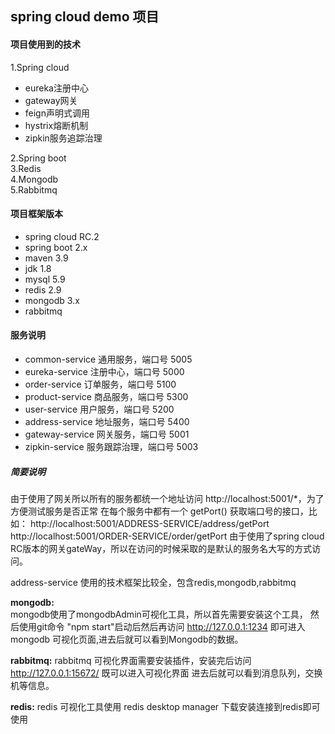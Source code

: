 spring cloud demo 项目
-
#### 项目使用到的技术
1.Spring cloud  
* eureka注册中心
* gateway网关
* feign声明式调用
* hystrix熔断机制  
* zipkin服务追踪治理
    
2.Spring boot  
3.Redis  
4.Mongodb  
5.Rabbitmq

#### 项目框架版本
- spring cloud RC.2
- spring boot 2.x
- maven 3.9
- jdk 1.8
- mysql 5.9
- redis 2.9
- mongodb 3.x
- rabbitmq

#### 服务说明
- common-service 通用服务，端口号 5005
- eureka-service 注册中心，端口号 5000
- order-service 订单服务，端口号 5100
- product-service 商品服务，端口号 5300
- user-service 用户服务，端口号 5200
- address-service 地址服务，端口号 5400
- gateway-service 网关服务，端口号 5001
- zipkin-service 服务跟踪治理，端口号 5003



##### 简要说明
由于使用了网关所以所有的服务都统一个地址访问 http://localhost:5001/*，为了方便测试服务是否正常
在每个服务中都有一个 getPort() 获取端口号的接口，比如：
http://localhost:5001/ADDRESS-SERVICE/address/getPort
http://localhost:5001/ORDER-SERVICE/order/getPort
由于使用了spring cloud RC版本的网关gateWay，所以在访问的时候采取的是默认的服务名大写的方式访问。

address-service 使用的技术框架比较全，包含redis,mongodb,rabbitmq

**mongodb:**  
mongodb使用了mongodbAdmin可视化工具，所以首先需要安装这个工具，
然后使用git命令 "npm start"启动后然后再访问 http://127.0.0.1:1234 即可进入mongodb
可视化页面,进去后就可以看到Mongodb的数据。

**rabbitmq:**
rabbitmq 可视化界面需要安装插件，安装完后访问  http://127.0.0.1:15672/ 既可以进入可视化界面
进去后就可以看到消息队列，交换机等信息。

**redis:**
redis 可视化工具使用 redis desktop manager 下载安装连接到redis即可使用





